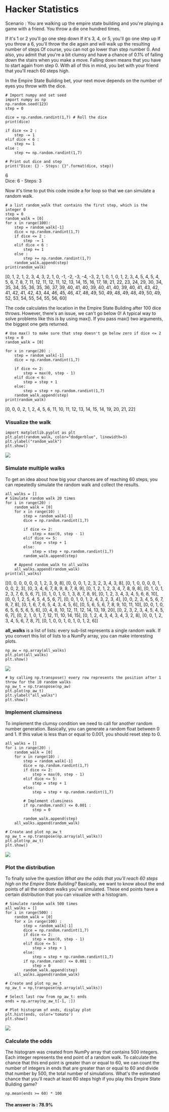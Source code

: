 # Hacker Statistics
Scenario : You are walking up the empire state building and you're playing a game with a friend. You throw a die one hundred times.

If it's 1 or 2 you'll go one step down
If it's 3, 4, or 5, you'll go one step up
If you throw a 6, you'll throw the die again and will walk up the resulting number of steps
Of course, you can not go lower than step number 0. And also, you admit that you're a bit clumsy and have a chance of 0.1% of falling down the stairs when you make a move. Falling down means that you have to start again from step 0. With all of this in mind, you bet with your friend that you'll reach 60 steps high.

In the Empire State Building bet, your next move depends on the number of eyes you throw with the dice.

```
# Import numpy and set seed
import numpy as np
np.random.seed(123)
step = 0

dice = np.random.randint(1,7) # Roll the dice   
print(dice)

if dice <= 2 :
    step -= 1
elif dice < 6 :
    step += 1
else :
    step += np.random.randint(1,7)

# Print out dice and step
print("Dice: {} - Steps: {}".format(dice, step))
```
6<br>
Dice: 6 - Steps: 3

Now it's time to put this code inside a for loop so that we can simulate a random walk.

```
# a list random_walk that contains the first step, which is the integer 0
step = 0
random_walk = [0]
for x in range(100):
    step = random_walk[-1]
    dice = np.random.randint(1,7)
    if dice <= 2 :
        step -= 1
    elif dice < 6 :
        step += 1
    else :
        step += np.random.randint(1,7)
    random_walk.append(step)
print(random_walk)
```
[0, 1, 2, 1, 2, 3, 4, 3, 2, 1, 0, -1, -2, -3, -4, -3, 2, 1, 0, 1, 0, 1, 2, 3, 4, 5, 4, 5, 4, 5, 6, 7, 8, 7, 11, 12, 11, 12, 11, 12, 13, 14, 15, 16, 17, 18, 21, 22, 23, 24, 29, 30, 34, 35, 34, 35, 36, 35, 36, 37, 39, 40, 41, 40, 39, 40, 41, 40, 39, 40, 41, 43, 42, 41, 42, 41, 42, 43, 44, 46, 45, 46, 47, 48, 49, 50, 49, 48, 49, 48, 49, 50, 49, 52, 53, 54, 55, 54, 55, 56, 60]

The code calculates the location in the Empire State Building after 100 dice throws. However, there's an issue, we can't go below 0! A typical way to solve problems like this is by using max(). If you pass max() two arguments, the biggest one gets returned.

```
# Use max() to make sure that step doesn't go below zero if dice <= 2
step = 0
random_walk = [0]

for x in range(20) :
    step = random_walk[-1]
    dice = np.random.randint(1,7)

    if dice <= 2:
        step = max(0, step - 1)
    elif dice < 6:
        step = step + 1
    else:
        step = step + np.random.randint(1,7)
    random_walk.append(step)
print(random_walk)
```
[0, 0, 0, 2, 1, 2, 4, 5, 6, 11, 10, 11, 12, 13, 14, 15, 14, 19, 20, 21, 22]

### Visualize the walk
```
import matplotlib.pyplot as plt
plt.plot(random_walk, color="dodgerblue", linewidth=3)
plt.ylabel("random_walk")
plt.show()
```

![](img/graph_1.PNG)

### Simulate multiple walks

To get an idea about how big your chances are of reaching 60 steps, you can repeatedly simulate the random walk and collect the results.
```
all_walks = []
# Simulate random walk 20 times
for i in range(20) :
    random_walk = [0]
    for x in range(10) :
        step = random_walk[-1]
        dice = np.random.randint(1,7)

        if dice <= 2:
            step = max(0, step - 1)
        elif dice <= 5:
            step = step + 1
        else:
            step = step + np.random.randint(1,7)
        random_walk.append(step)
        
    # Append random_walk to all_walks
    all_walks.append(random_walk)
print(all_walks)
```
[[0, 0, 0, 0, 0, 0, 1, 2, 3, 9, 8], [0, 0, 0, 1, 2, 3, 2, 3, 4, 3, 8], [0, 1, 0, 0, 0, 0, 1, 0, 0, 2, 3], [0, 3, 4, 6, 7, 8, 9, 8, 7, 8, 9], [0, 1, 2, 1, 2, 3, 4, 7, 8, 9, 8], [0, 1, 0, 1, 2, 3, 7, 6, 5, 6, 7], [0, 1, 0, 1, 0, 1, 3, 8, 7, 8, 9], [0, 1, 2, 3, 4, 3, 4, 5, 6, 8, 10], [0, 0, 1, 2, 5, 4, 5, 4, 5, 6, 7], [0, 0, 1, 0, 1, 2, 4, 3, 2, 3, 4], [0, 0, 2, 3, 4, 5, 6, 7, 8, 7, 8], [0, 1, 6, 7, 6, 5, 4, 3, 4, 5, 6], [0, 5, 6, 5, 6, 7, 8, 9, 10, 11, 10], [0, 0, 1, 0, 6, 5, 6, 5, 6, 5, 6], [0, 4, 8, 10, 12, 11, 12, 14, 13, 19, 20], [0, 2, 3, 2, 3, 4, 5, 4, 5, 6, 7], [0, 2, 1, 0, 1, 7, 12, 11, 10, 14, 15], [0, 1, 2, 4, 3, 4, 3, 4, 3, 2, 8], [0, 0, 1, 2, 3, 4, 5, 6, 7, 8, 7], [0, 1, 0, 0, 1, 0, 1, 0, 1, 2, 6]]

**all_walks** is a list of lists: every sub-list represents a single random walk. If you convert this list of lists to a NumPy array, you can make interesting plots.
```
np_aw = np.array(all_walks)
plt.plot(all_walks)
plt.show()
```
![](img/graph_2.PNG)
```
# by calling np.transpose() every row represents the position after 1 throw for the 10 random walks
np_aw_t = np.transpose(np_aw)
plt.plot(np_aw_t)
plt.ylabel("all_walks")
plt.show()
```

### Implement clumsiness

To implement the clumsy condition we need to call for another random number generation. Basically, you can generate a random float between 0 and 1. If this value is less than or equal to 0.001, you should reset step to 0.
```
all_walks = []
for i in range(20) :
    random_walk = [0]
    for x in range(10) :
        step = random_walk[-1]
        dice = np.random.randint(1,7)
        if dice <= 2:
            step = max(0, step - 1)
        elif dice <= 5:
            step = step + 1
        else:
            step = step + np.random.randint(1,7)

        # Implement clumsiness
        if np.random.rand() <= 0.001 :
            step = 0

        random_walk.append(step)
    all_walks.append(random_walk)

# Create and plot np_aw_t
np_aw_t = np.transpose(np.array(all_walks))
plt.plot(np_aw_t)
plt.show()
```
![](img/graph_3.PNG)

### Plot the distribution

To finally solve the question _What are the odds that you'll reach 60 steps high on the Empire State Building?_
 Basically, we want to know about the end points of all the random walks you've simulated. These end points have a certain distribution that you can visualize with a histogram.

```
# Simulate random walk 500 times
all_walks = []
for i in range(500) :
    random_walk = [0]
    for x in range(100) :
        step = random_walk[-1]
        dice = np.random.randint(1,7)
        if dice <= 2:
            step = max(0, step - 1)
        elif dice <= 5:
            step = step + 1
        else:
            step = step + np.random.randint(1,7)
        if np.random.rand() <= 0.001 :
            step = 0
        random_walk.append(step)
    all_walks.append(random_walk)

# Create and plot np_aw_t
np_aw_t = np.transpose(np.array(all_walks))

# Select last row from np_aw_t: ends
ends = np.array(np_aw_t[-1, :])

# Plot histogram of ends, display plot
plt.hist(ends, color='tomato')
plt.show()
```

![](img/graph_5.PNG)

### Calculate the odds

The histogram was created from NumPy array that contains 500 integers.
Each integer represents the end point of a random walk. To calculate the chance 
that this end point is greater than or equal to 60, we can count the number of integers 
in ends that are greater than or equal to 60 and divide that number by 500, the total 
number of simulations. What's the estimated chance that you'll reach at least 60 steps 
high if you play this Empire State Building game?

```
np.mean(ends >= 60) * 100
```

#### The answer is : 78.9%


